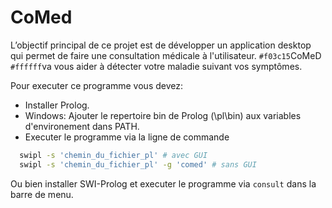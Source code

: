 # CoMed
L’objectif principal de ce projet est de développer un application desktop qui permet de faire une consultation médicale à l'utilisateur.
`#f03c15`CoMeD `#ffffff`va vous aider à détecter votre maladie suivant vos symptômes.

Pour executer ce programme vous devez:
- Installer Prolog.
- Windows: Ajouter le repertoire bin de Prolog (\pl\bin) aux variables d'environement dans PATH.
- Executer le programme via la ligne de commande
```bash
  swipl -s 'chemin_du_fichier_pl' # avec GUI
  swipl -s 'chemin_du_fichier_pl' -g 'comed' # sans GUI
```

Ou bien installer SWI-Prolog et executer le programme via `consult` dans la barre de menu.
